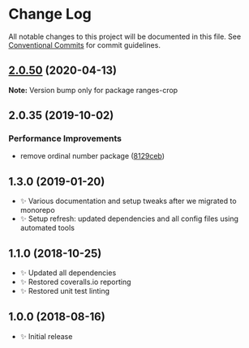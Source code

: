 # Change Log

All notable changes to this project will be documented in this file.
See [Conventional Commits](https://conventionalcommits.org) for commit guidelines.

## [2.0.50](https://gitlab.com/codsen/codsen/compare/ranges-crop@2.0.49...ranges-crop@2.0.50) (2020-04-13)

**Note:** Version bump only for package ranges-crop





## 2.0.35 (2019-10-02)

### Performance Improvements

- remove ordinal number package ([8129ceb](https://gitlab.com/codsen/codsen/commit/8129ceb))

## 1.3.0 (2019-01-20)

- ✨ Various documentation and setup tweaks after we migrated to monorepo
- ✨ Setup refresh: updated dependencies and all config files using automated tools

## 1.1.0 (2018-10-25)

- ✨ Updated all dependencies
- ✨ Restored coveralls.io reporting
- ✨ Restored unit test linting

## 1.0.0 (2018-08-16)

- ✨ Initial release
